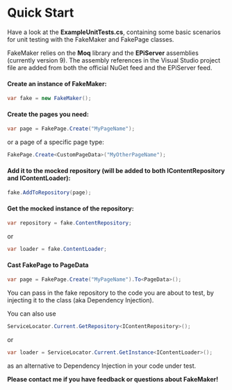 ﻿# Quick Start

Have a look at the __ExampleUnitTests.cs__, containing some basic scenarios for unit testing with the FakeMaker and FakePage classes.

FakeMaker relies on the __Moq__ library and the __EPiServer__ assemblies (currently version 9). The assembly references in the Visual Studio project file are added from both the official NuGet feed and the EPiServer feed.

#### Create an instance of FakeMaker:

```cs
var fake = new FakeMaker();
```

#### Create the pages you need:

```cs
var page = FakePage.Create("MyPageName");
```

or a page of a specific page type:

```cs
FakePage.Create<CustomPageData>("MyOtherPageName");
```

#### Add it to the mocked repository (will be added to both IContentRepository and IContentLoader):

```cs
fake.AddToRepository(page);
```

#### Get the mocked instance of the repository:

```cs
var repository = fake.ContentRepository;
```
or

```cs
var loader = fake.ContentLoader;
```

#### Cast FakePage to PageData

```cs
var page = FakePage.Create("MyPageName").To<PageData>();
```

You can pass in the fake repository to the code you are about to test, by injecting it to the class (aka Dependency Injection).

You can also use 
```cs 
ServiceLocator.Current.GetRepository<IContentRepository>();
```
or

```cs 
var loader = ServiceLocator.Current.GetInstance<IContentLoader>();
```

as an alternative to Dependency Injection in your code under test.

__Please contact me if you have feedback or questions about FakeMaker!__

